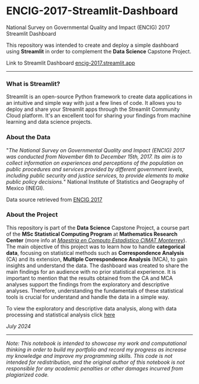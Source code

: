 # ENCIG-2017-Streamlit-Dashboard
National Survey on Governmental Quality and Impact (ENCIG) 2017 Streamlit Dashboard

This repository was intended to create and deploy a simple dashboard using **Streamlit** in order to complement the **Data Science** Capstone Project.

Link to Streamlit Dashboard [encig-2017.streamlit.app](https://encig-2017.streamlit.app/)

***

### What is Streamlit?

Streamlit is an open-source Python framework to create data applications in an intuitive and simple way with just a few lines of code. It allows you to deploy and share your Streamlit apps through the Streamlit Community Cloud platform. It's an excellent tool for sharing your findings from machine learning and data science projects.

### About the Data

"*The National Survey on Governmental Quality and Impact (ENCIG) 2017 was conducted from November 6th to December 15th, 2017. Its aim is to collect information on experiences and perceptions of the population on public procedures and services provided by different government levels, including public security and justice services, to provide elements to make public policy decisions.*" National Institute of Statistics and Geography of Mexico (INEGI). 

Data source retrieved from [ENCIG 2017](https://www.inegi.org.mx/programas/encig/2017/default.html#Microdatos) 

### About the Project

This repository is part of the **Data Science** Capstone Project, a course part of the **MSc Statistical Computing Program** at **Mathematics Research Center** (more info at [*Maestria en Computo Estadistico CIMAT Monterrey*](https://mce.cimat.mx/es)). The main objective of this project was to learn how to handle **categorical data**, focusing on statistical methods such as **Correspondence Analysis** (CA) and its extension, **Multiple Correspondence Analysis** (MCA), to gain insights and understand the data. The dashboard was created to share the main findings for an audience with no prior statistical experience. It is important to mention that the results obtained from the CA and MCA analyses support the findings from the exploratory and descriptive analyses. Therefore, understanding the fundamentals of these statistical tools is crucial for understand and handle the data in a simple way. 

To view the exploratory and descriptive data analysis, along with data processing and statistical analysis click [here](https://github.com/bravo-diego/MSc-Statistical-Computing/tree/main/2nd-Semester/Data-Science/Capstone-Project)

_July 2024_

 ***

_Note: This notebook is intended to showcase my work and computational thinking in order to build my portfolio and record my progress as increase my knowledge and improve my programming skills. This code is not intended for redistribution, and the original author of this notebook is not responsible for any academic penalties or other damages incurred from plagiarized code._
